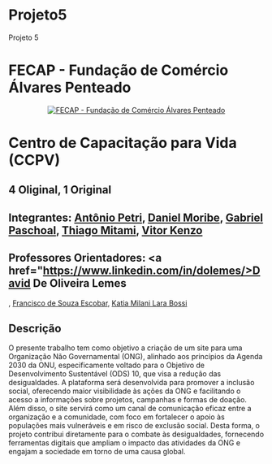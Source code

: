 # Projeto5
Projeto 5
# FECAP - Fundação de Comércio Álvares Penteado

<p align="center">
<a href= "https://www.fecap.br/"><img src="https://encrypted-tbn0.gstatic.com/images?q=tbn:ANd9GcRhZPrRa89Kma0ZZogxm0pi-tCn_TLKeHGVxywp-LXAFGR3B1DPouAJYHgKZGV0XTEf4AE&usqp=CAU" alt="FECAP - Fundação de Comércio Álvares Penteado" border="0"></a>
</p>

# Centro de Capacitação para Vida (CCPV)

## 4 Oliginal, 1 Original

## Integrantes: <a href="https://github.com/AntonioPetri">Antônio Petri</a>, <a href="https://github.com/danmoribe">Daniel Moribe</a>, <a href="https://github.com/paschoalha">Gabriel Paschoal</a>, <a href="https://github.com/ThiagoAkira0">Thiago Mitami</a>, <a href="https://github.com/vitorzoken">Vitor Kenzo</a>

## Professores Orientadores: <a href="https://www.linkedin.com/in/dolemes/>David De Oliveira Lemes
</a>, <a href="">Francisco de Souza Escobar</a>, <a href="">Katia Milani Lara Bossi
</a>

## Descrição
O presente trabalho tem como objetivo a criação de um site para uma Organização Não Governamental (ONG), alinhado aos princípios da Agenda 2030 da ONU, especificamente voltado para o Objetivo de Desenvolvimento Sustentável (ODS) 10, que visa a redução das desigualdades. A plataforma será desenvolvida para promover a inclusão social, oferecendo maior visibilidade às ações da ONG e facilitando o acesso a informações sobre projetos, campanhas e formas de doação. Além disso, o site servirá como um canal de comunicação eficaz entre a organização e a comunidade, com foco em fortalecer o apoio às populações mais vulneráveis e em risco de exclusão social. Desta forma, o projeto contribui diretamente para o combate às desigualdades, fornecendo ferramentas digitais que ampliam o impacto das atividades da ONG e engajam a sociedade em torno de uma causa global. 
<br><br>
